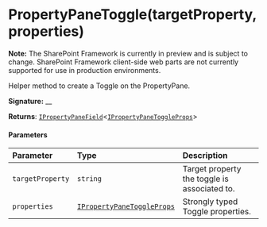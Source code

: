 # PropertyPaneToggle(targetProperty,properties)
**Note:** The SharePoint Framework is currently in preview and is subject to change. SharePoint Framework client-side web parts are not currently supported for use in production environments.



Helper method to create a Toggle on the PropertyPane.

**Signature:** __

**Returns**: [`IPropertyPaneField`](../../sp-webpart-base/interface/ipropertypanefield.md)<[`IPropertyPaneToggleProps`](../../sp-webpart-base/interface/ipropertypanetoggleprops.md)>





#### Parameters


| Parameter	   | Type    | Description |
|:-------------|:---------------|:------------|
| `targetProperty`    | `string` | Target property the toggle is associated to. |
| `properties`    | [`IPropertyPaneToggleProps`](../../sp-webpart-base/interface/ipropertypanetoggleprops.md) | Strongly typed Toggle properties. |


